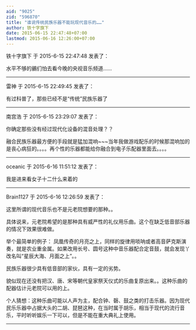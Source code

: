 ```yaml
---
aid: "9025"
zid: "596870"
title: "谁说传统民族乐器不能玩现代音乐的……"
author: 铁十字旗下
date: 2015-06-15 22:47:48+07:00
lastmod: 2015-06-16 12:26:00+07:00
---
```


铁十字旗下 于 2015-6-15 22:47:48 发表了：

水平不够的鶸们怕去看今晚的央视音乐频道……

---

雷神 于 2015-6-15 22:49:45 发表了：

有过科普了，那些已经不是“传统”民族乐器了

---

南宫浩 于 2015-6-15 23:29:07 发表了：

你确定那些没有经过现代化设备的混音处理？？

融合民族乐器最方便的手段就是猛加混响~~~当年我做游戏配乐的时候那混响加的是丧心病狂的。。。。再个性的乐器都能给你融合到电子乐配器里面去。。。。

---

oceanic 于 2015-6-16 11:51:12 发表了：

我是进来看女子十二什么来着的

---

Brain1127 于 2015-6-16 12:26:59 发表了：

这里所谓的现代音乐也不是元老院想要的那种。。

具体说来，元老院希望的是那种具有威严性的礼仪用乐曲。这个在缺乏低音部乐器的情况下效果很难做。

举个最简单的例子： 凤凰传奇的月亮之上，同样的旋律用唢呐或者高音萨克斯演奏，就是农业重金属。如果改用长号、圆号这种中音乐器配合定音鼓，就会发现丫改名叫“星辰大海、月面之上”。。

民族乐器很少具有低音部的家伙，具有一定的劣势。

貌似现在还没有把汉、唐、宋等朝代皇家祭天仪式的乐曲复原出来。。这种乐曲的配器估计元老院可以用的上。

个人猜想：这种乐曲可能以人声为主，配合钟、磬、鼓之类的打击乐器。因为现代民乐乐器中占据大头的二胡、琵琶这种，在当时属于胡乐，相当于现代的流行音乐，平时听听娱乐一下可以，但是不能在重大典礼上使用。

---
